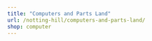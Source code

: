 ```yaml
---
title: "Computers and Parts Land"
url: /notting-hill/computers-and-parts-land/
shop: computer
---
```

